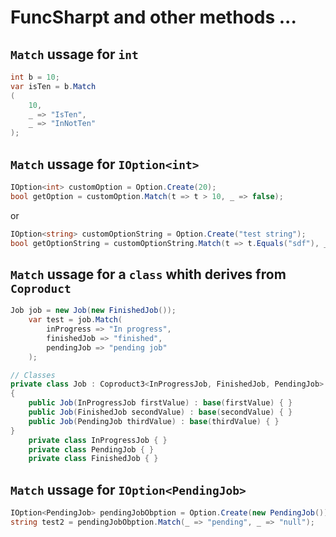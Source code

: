 # FuncSharpt and other methods ...

## `Match` ussage for `int`

``` csharp
int b = 10;
var isTen = b.Match
(
    10,
    _ => "IsTen",
    _ => "InNotTen"
);
```

## `Match` ussage for `IOption<int>`

``` csharp
IOption<int> customOption = Option.Create(20);
bool getOption = customOption.Match(t => t > 10, _ => false);
```

or

``` csharp
IOption<string> customOptionString = Option.Create("test string");
bool getOptionString = customOptionString.Match(t => t.Equals("sdf"), _ => false);
```

## `Match` ussage for a `class` whith derives from `Coproduct`

``` csharp
Job job = new Job(new FinishedJob());
    var test = job.Match(
        inProgress => "In progress",
        finishedJob => "finished",
        pendingJob => "pending job" 
    );

// Classes
private class Job : Coproduct3<InProgressJob, FinishedJob, PendingJob>
{
    public Job(InProgressJob firstValue) : base(firstValue) { }
    public Job(FinishedJob secondValue) : base(secondValue) { }
    public Job(PendingJob thirdValue) : base(thirdValue) { }
}
    private class InProgressJob { }
    private class PendingJob { }
    private class FinishedJob { }
```
## `Match` ussage for `IOption<PendingJob>`

``` csharp
IOption<PendingJob> pendingJobObption = Option.Create(new PendingJob());
string test2 = pendingJobObption.Match(_ => "pending", _ => "null");
```
